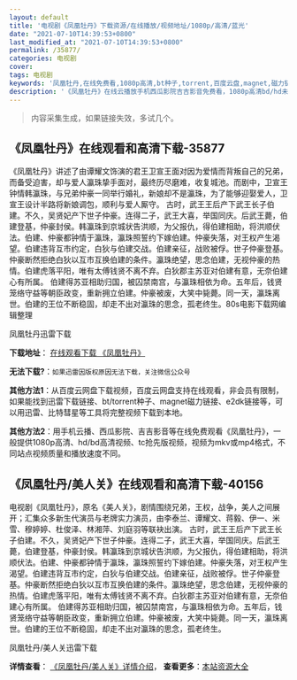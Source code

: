 ```yaml
---
layout: default
title: '电视剧《凤凰牡丹》下载资源/在线播放/视频地址/1080p/高清/蓝光'
date: "2021-07-10T14:39:53+0800"
last_modified_at: "2021-07-10T14:39:53+0800"
permalink: /35877/
categories: 电视剧
cover:
tags: 电视剧
keywords: '凤凰牡丹,在线免费看,1080p高清,bt种子,torrent,百度云盘,magnet,磁力链,迅雷下载资源'
description: '《凤凰牡丹》在线云播放手机西瓜影院吉吉影音免费看，1080p高清bd/hd未删减完整版和tc抢先枪版，mkv/mp4格式，附带bt/torrent种子、magnet/磁力链、百度云盘、网盘资源迅雷下载链接'
---
```


>内容采集生成，如果链接失效，多试几个。


## 《凤凰牡丹》在线观看和高清下载-35877

《凤凰牡丹》讲述了由谭耀文饰演的君王卫宣王面对因为爱情而背叛自己的兄弟，而备受迫害，却与爱人瀛珠挚手面对，最终历尽磨难，收复城池。而剧中，卫宣王钟情韩瀛珠，与兄弟仲豪一同举行婚礼，新娘却不是瀛珠，为了能够迎娶爱人，卫宣王设计半路将新娘调包，顺利与爱人厮守。 古时，武王王后产下武王长子伯建。不久，吴贤妃产下世子仲豪。连得二子，武王大喜，举国同庆。后武王薨，伯建登基，仲豪封侯。韩瀛珠到京城状告洪顺，为父报仇，得伯建相助，将洪顺伏法。伯建、仲豪都钟情于瀛珠，瀛珠照誓约下嫁伯建。仲豪失落，对王权产生渴望。伯建违背互市约定，白狄与伯建交战。伯建亲征，战败被俘。世子仲豪登基。仲豪断然拒绝白狄以互市互换伯建的条件。瀛珠绝望，思念伯建，无视仲豪的热情。伯建虎落平阳，唯有太傅钱贤不离不弃。白狄郡主苏亚对伯建有意，无奈伯建心有所属。 伯建得苏亚相助归国，被囚禁南宫，与瀛珠相依为命。五年后，钱贤笼络守益等朝臣政变，重新拥立伯建。仲豪被废，大笑中毙薨。同一天，瀛珠离世。伯建的王位不断稳固，却走不出对瀛珠的思念，孤老终生。80s电影下载网编辑整理


凤凰牡丹迅雷下载

**下载地址**： [在线观看下载 《凤凰牡丹》](https://www.993dy.com//vod-detail-id-35980.html) 


**无法下载?**：`如果迅雷因版权原因无法下载，关注微信公众号 `

**其他方法1**：从百度云网盘下载视频，百度云网盘支持在线观看，非会员有限制，如果能找到迅雷下载链接、bt/torrent种子、magnet磁力链接、e2dk链接等，可以用迅雷、比特彗星等工具将完整视频下载到本地。

**其他方法2**：用手机云播、西瓜影院、吉吉影音等在线免费观看《凤凰牡丹》，一般提供1080p高清、hd/bd高清视频、tc抢先版视频，视频为mkv或mp4格式，不同站点视频质量和播放速度不同。


## 《凤凰牡丹/美人关》在线观看和高清下载-40156

电视剧《凤凰牡丹》，原名《美人关》，剧情围绕兄弟，王权，战争，美人之间展开；汇集众多新生代演员与老牌实力演员，由李泰兰、谭耀文、蒋毅、伊一、米雪、穆婷婷、杜俊泽、林湘萍、刘庭羽等联袂出演。 古时，武王王后产下武王长子伯建。不久，吴贤妃产下世子仲豪。连得二子，武王大喜，举国同庆。后武王薨，伯建登基，仲豪封侯。韩瀛珠到京城状告洪顺，为父报仇，得伯建相助，将洪顺伏法。伯建、仲豪都钟情于瀛珠，瀛珠照誓约下嫁伯建。仲豪失落，对王权产生渴望。伯建违背互市约定，白狄与伯建交战。伯建亲征，战败被俘。世子仲豪登基。仲豪断然拒绝白狄以互市互换伯建的条件。瀛珠绝望，思念伯建，无视仲豪的热情。伯建虎落平阳，唯有太傅钱贤不离不弃。白狄郡主苏亚对伯建有意，无奈伯建心有所属。 伯建得苏亚相助归国，被囚禁南宫，与瀛珠相依为命。五年后，钱贤笼络守益等朝臣政变，重新拥立伯建。仲豪被废，大笑中毙薨。同一天，瀛珠离世。伯建的王位不断稳固，却走不出对瀛珠的思念，孤老终生。</p>


凤凰牡丹/美人关迅雷下载

**详情查看**： [《凤凰牡丹/美人关》详情介绍](/movie/40156/)， **查看更多**：[本站资源大全](/movie/t/all/)

